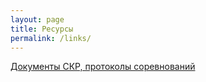 ```yaml
---
layout: page
title: Ресурсы
permalink: /links/
---
```


[Документы СКР, протоколы соревнований](https://info.russkating.ru/)